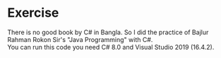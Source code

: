 # Exercise

There is no good book by C# in Bangla. So I did the practice of Bajlur Rahman Rokon Sir's "Java Programming" with C#.<br/>
You can run this code you need C# 8.0 and Visual Studio 2019 (16.4.2).
